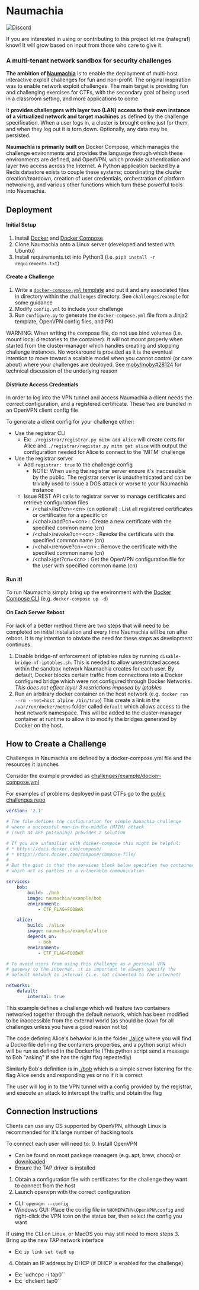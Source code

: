 # Naumachia
[![Discord](https://img.shields.io/discord/404881131058626570.svg)](https://discord.gg/gH9ZgeT)

If you are interested in using or contributing to this project let me (nategraf) know! It will grow based on input from those who care to give it.

### A multi-tenant network sandbox for security challenges

**The ambition of [Naumachia](https://en.wikipedia.org/wiki/Naumachia)** is to enable the deployment of multi-host interactive exploit challenges for fun and non-profit. The original inspiration was to enable network exploit challenges. The main target is providing fun and challenging exercises for CTFs, with the secondary goal of being used in a classroom setting, and more applications to come.

It **provides challengers with layer two (LAN) access to their own instance of a virtualized network and target machines** as defined by the challenge specification. When a user logs in, a cluster is brought online just for them, and when they log out it is torn down. Optionally, any data may be persisted.

**Naumachia is primarily built on** Docker Compose, which manages the challenge environments and provides the language through which these environments are defined, and OpenVPN, which provide authentication and layer two access across the Internet. A Python application backed by a Redis datastore exists to couple these systems; coordinating the cluster creation/teardown, creation of user credentials, orchestration of platform networking, and various other functions which turn these powerful tools into Naumachia.

## Deployment

#### Initial Setup
1. Install [Docker](https://docs.docker.com/engine/installation/) and [Docker Compose](https://docs.docker.com/compose/install/)
2. Clone Naumachia onto a Linux server (developed and tested with Ubuntu)
3. Install requirements.txt into Python3 (i.e. `pip3 install -r requirements.txt`)

#### Create a Challenge
1. Write a [`docker-compose.yml` template](https://docs.docker.com/compose/compose-file/) and put it and any associated files in directory within the `challenges` directory. See `challenges/example` for some guidance
2. Modify `config.yml` to include your challenge
3. Run `configure.py` to generate the `docker-compose.yml` file from a Jinja2 template, OpenVPN config files, and PKI

WARNING: When writing the compose file, do not use bind volumes (i.e. mount local directories to the container). It will not mount properly when started from the cluster-manager which handles creating and stopping challenge instances. No workaround is provided as it is the eventual intention to move toward a scalable model when you cannot control (or care about) where your challenges are deployed. See [moby/moby#28124](https://github.com/moby/moby/issues/28124) for technical discussion of the underlying reason

#### Distriute Access Credentials
In order to log into the VPN tunnel and access Naumachia a client needs the correct configuration, and a registered certificate. These two are bundled in an OpenVPN client config file

To generate a client config for your challenge either:
* Use the registrar CLI
  * Ex: `./registrar/registrar.py mitm add alice` will create certs for Alice and `./registrar/registar.py mitm get alice` with output the configuration needed for Alice to connect to the 'MITM' challenge
* Use the registrar server
  * Add `registrar: true` to the challenge config
    * NOTE: When using the registrar server ensure it's inaccessible by the public. The registrar server is unauthenticated and can be trivially used to issue a DOS attack or worse to your Naumachia instance
  * Issue REST API calls to registrar server to manage certificates and retrieve configuration files
    * /\<chal\>/list?cn=\<cn\> (cn optional) : List all registered certificates or certificates for a specific cn
    * /\<chal\>/add?cn=\<cn\> : Create a new certificate with the specified common name (cn)
    * /\<chal\>/revoke?cn=\<cn\> : Revoke the certificate with the specified common name (cn)
    * /\<chal\>/remove?cn=\<cn\> : Remove the certificate with the specified common name (cn)
    * /\<chal\>/get?cn=\<cn\> : Get the OpenVPN configuration file for the user with specified common name (cn)

#### Run it!
To run Naumachia simply bring up the environment with the [Docker Compose CLI](https://docs.docker.com/compose/reference/overview/) (e.g. `docker-compose up -d`)

#### On Each Server Reboot
For lack of a better method there are two steps that will need to be completed on initial installation and every time Naumachia will be run after reboot. It is my intention to obviate the need for these steps as development continues.
1. Disable bridge-nf enforcement of iptables rules by running `disable-bridge-nf-iptables.sh`. This is needed to allow unrestricted access within the sandbox network Naumachia creates for each user. By default, Docker blocks certain traffic from connections into a Docker configured bridge which were not configured through Docker Networks. *This does not effect layer 3 restrictions imposed by iptables*
2. Run an arbitrary docker container on the host network (e.g. `docker run --rm --net=host alpine /bin/true`) This create a link in the `/var/run/docker/netns` folder called `default` which allows access to the host network namespace. This will be added to the cluster-manager container at runtime to allow it to modify the bridges generated by Docker on the host.

## How to Create a Challenge

Challenges in Naumachia are defined by a docker-compose.yml file and the resources it launches

Consider the example provided as [challenges/example/docker-compose.yml](https://github.com/nategraf/Naumachia/blob/master/challenges/example/docker-compose.yml)

For examples of problems deployed in past CTFs go to the [public challenges repo](https://github.com/nategraf/naumachia-challenges-public)

```yaml
version: '2.1'

# The file defines the configuration for simple Nauachia challenge
# where a successful man-in-the-middle (MTIM) attack
# (such as ARP poisoning) provides a solution

# If you are unfamiliar with docker-compose this might be helpful:
# * https://docs.docker.com/compose/
# * https://docs.docker.com/compose/compose-file/
#
# But the gist is that the services block below specifies two containers,
# which act as parties in a vulnerable communication

services:
    bob:
        build: ./bob
        image: naumachia/example/bob
        environment:
            - CTF_FLAG=FOOBAR

    alice:
        build: ./alice
        image: naumachia/example/alice
        depends_on:
            - bob
        environment:
            - CTF_FLAG=FOOBAR

# To avoid users from using this challenge as a personal VPN
# gateway to the internet, it is important to always specify the
# default network as internal (i.e. not connected to the internet)

networks:
    default:
        internal: true
```

This example defines a challenge which will feature two containers networked together through the default network, which has been modified to be inaccessible from the external world (as should be down for all challenges unless you have a good reason not to)

The code defining Alice's behavior is in the folder [./alice](https://github.com/nategraf/Naumachia/tree/master/challenges/example/alice) where you will find a Dockerfile defining the containers properties, and a python script which will be run as defined in the Dockerfile (This python script send a message to Bob "asking" if she has the right flag repeatedly)

Similarly Bob's definition is in [./bob](https://github.com/nategraf/Naumachia/tree/master/challenges/example/bob) which is a simple server listening for the flag Alice sends and responding yes or no if it is correct

The user will log in to the VPN tunnel with a config provided by the registrar, and execute an attack to intercept the traffic and obtain the flag

## Connection Instructions

Clients can use any OS supported by OpenVPN, although Linux is recommended for it's large number of hacking tools

To connect each user will need to:
0. Install OpenVPN
  * Can be found on most package managers (e.g. apt, brew, choco) or [downloaded](https://openvpn.net/index.php/open-source/downloads.html)
  * Ensure the TAP driver is installed
1. Obtain a configuration file with certificates for the challenge they want to connect from the host
2. Launch openvpn with the correct configuration
  * CLI: `openvpn --config`
  * Windows GUI: Place the config file in `%HOMEPATH%\OpenVPN\config` and right-click the VPN icon on the status bar, then select the config you want

If using the CLI on Linux, or MacOS you may still need to more steps
3. Bring up the new TAP network interface
  * Ex: `ip link set tap0 up`
4. Obtain an IP address by DHCP (if DHCP is enabled for the challenge)
  * Ex: `udhcpc -i tap0``
  * Ex: `dhclient tap0``
